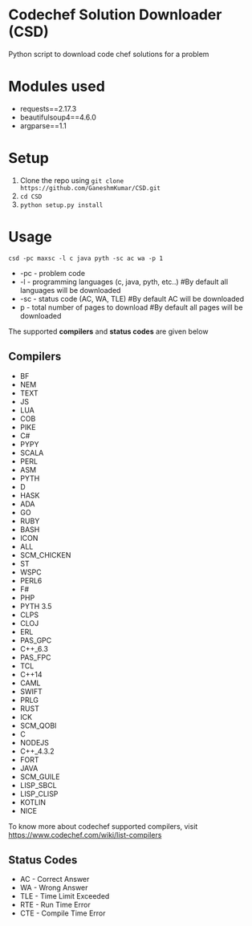 # Codechef Solution Downloader (CSD)
Python script to download code chef solutions for a problem

# Modules used
* requests==2.17.3
* beautifulsoup4==4.6.0
* argparse==1.1

# Setup
1. Clone the repo using `git clone  https://github.com/GaneshmKumar/CSD.git`
2. `cd CSD`
3. `python setup.py install`

# Usage
`csd -pc maxsc -l c java pyth -sc ac wa -p 1`

* -pc - problem code
* -l - programming languages (c, java, pyth, etc..) #By default all languages will be downloaded
* -sc - status code (AC, WA, TLE) #By default AC will be downloaded
* p - total number of pages to download #By default all pages will be downloaded

The supported **compilers** and **status codes** are given below

## Compilers
* BF
* NEM
* TEXT
* JS
* LUA
* COB
* PIKE
* C#
* PYPY
* SCALA
* PERL
* ASM
* PYTH
* D
* HASK
* ADA
* GO
* RUBY
* BASH
* ICON
* ALL
* SCM_CHICKEN
* ST
* WSPC
* PERL6
* F#
* PHP
* PYTH 3.5
* CLPS
* CLOJ
* ERL
* PAS_GPC
* C++_6.3
* PAS_FPC
* TCL
* C++14
* CAML
* SWIFT
* PRLG
* RUST
* ICK
* SCM_QOBI
* C
* NODEJS
* C++_4.3.2
* FORT
* JAVA
* SCM_GUILE
* LISP_SBCL
* LISP_CLISP
* KOTLIN
* NICE

To know more about codechef supported compilers, visit https://www.codechef.com/wiki/list-compilers

## Status Codes
* AC - Correct Answer
* WA - Wrong Answer
* TLE - Time Limit Exceeded
* RTE - Run Time Error
* CTE - Compile Time Error
